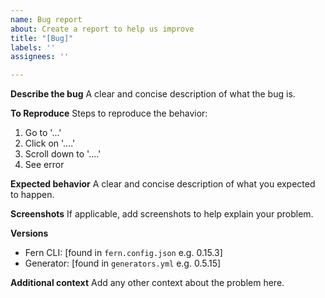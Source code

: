```yaml
---
name: Bug report
about: Create a report to help us improve
title: "[Bug]"
labels: ''
assignees: ''

---
```


**Describe the bug**
A clear and concise description of what the bug is.

**To Reproduce**
Steps to reproduce the behavior:
1. Go to '...'
2. Click on '....'
3. Scroll down to '....'
4. See error

**Expected behavior**
A clear and concise description of what you expected to happen.

**Screenshots**
If applicable, add screenshots to help explain your problem.

**Versions**
 - Fern CLI: [found in `fern.config.json` e.g. 0.15.3]
 - Generator: [found in `generators.yml` e.g. 0.5.15]

**Additional context**
Add any other context about the problem here.
